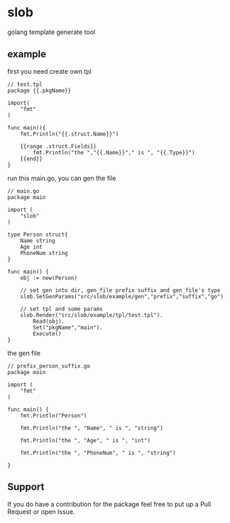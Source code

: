 # slob
golang template generate tool

## example
first you need create own tpl 

	// test.tpl
	package {{.pkgName}}
	
	import(
		"fmt"
	)
	
	func main(){
		fmt.Println("{{.struct.Name}}")
	
		{{range .struct.Fields}}
			fmt.Println("the ","{{.Name}}"," is ", "{{.Type}}")	
		{{end}}
	}

run this main.go, you can gen the file

	// main.go
	package main
	
	import (
		"slob"
	)
	
	type Person struct{
		Name string
		Age int
		PhoneNum string
	}
	
	func main() {
		obj := new(Person)	
		
		// set gen into dir, gen_file prefix suffix and gen_file's type
		slob.SetGenParams("src/slob/example/gen","prefix","suffix","go")

		// set tpl and some params 
		slob.Render("src/slob/example/tpl/test.tpl").
			Read(obj).
			Set("pkgName","main").
			Execute()
	}
	
the gen file

	// prefix_person_suffix.go  
	package main
	
	import (
		"fmt"
	)
	
	func main() {
		fmt.Println("Person")
	
		fmt.Println("the ", "Name", " is ", "string")
	
		fmt.Println("the ", "Age", " is ", "int")
	
		fmt.Println("the ", "PhoneNum", " is ", "string")
	
	}

## Support
If you do have a contribution for the package feel free to put up a Pull Request or open Issue.
